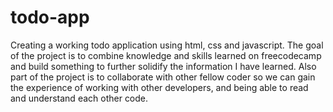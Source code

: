 # todo-app
Creating a working todo application using html, css and javascript. The goal of the project is to combine knowledge and skills learned on freecodecamp and build something to further solidify the information I have learned. Also part of the project is to collaborate with other fellow coder so we can gain the experience of working with other developers, and being able to read and understand each other code. 
